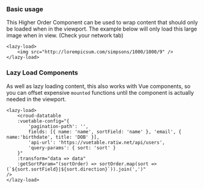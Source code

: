 ### Basic usage
This Higher Order Component can be used to wrap content that should only be loaded when in the viewport. The example below will only load this large image when in view. (Check your network tab)

    <lazy-load>
        <img src="http://lorempicsum.com/simpsons/1000/1000/9" />
    </lazy-load>

### Lazy Load Components
As well as lazy loading content, this also works with Vue components, so you can offset expensive `mounted` functions until the component is actually needed in the viewport.

    <lazy-load>
        <croud-datatable
        :vuetable-config="{
            'pagination-path': '',
            fields: [{ name: 'name', sortField: 'name' }, 'email', { name:'birthdate', title: 'DOB' }],
            'api-url': 'https://vuetable.ratiw.net/api/users',
            'query-params': { sort: 'sort' }
        }"
        :transform="data => data"
        :getSortParam="(sortOrder) => sortOrder.map(sort => (`${sort.sortField}|${sort.direction}`)).join(',')"
    />
    </lazy-load>
